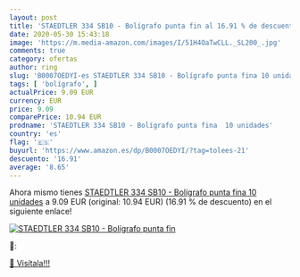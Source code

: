 ```yaml
---
layout: post
title: 'STAEDTLER 334 SB10 - Bolígrafo punta fin al 16.91 % de descuento'
date: 2020-05-30 15:43:18
image: 'https://m.media-amazon.com/images/I/51H4OaTwCLL._SL200_.jpg'
comments: true
category: ofertas
author: ring
slug: 'B0007OEDYI-es STAEDTLER 334 SB10 - Bolígrafo punta fina 10 unidades'
tags: [ 'bolígrafo', ]
actualPrice: 9.09 EUR
currency: EUR
price: 9.09
comparePrice: 10.94 EUR
prodname: 'STAEDTLER 334 SB10 - Bolígrafo punta fina  10 unidades'
country: 'es'
flag: '🇪🇸'
buyurl: 'https://www.amazon.es/dp/B0007OEDYI/?tag=tolees-21'
descuento: '16.91'
average: '8.65'
---
```


Ahora mismo tienes [STAEDTLER 334 SB10 - Bolígrafo punta fina  10 unidades](https://www.amazon.es/dp/B0007OEDYI/?tag=tolees-21) a 9.09 EUR (original: 10.94 EUR) (16.91 %  de descuento) en el siguiente enlace!

[![STAEDTLER 334 SB10 - Bolígrafo punta fin](https://m.media-amazon.com/images/I/51H4OaTwCLL._SL200_.jpg)](https://www.amazon.es/dp/B0007OEDYI/?tag=tolees-21)

🔎:


[🛒 Visítala!!!](https://www.amazon.es/dp/B0007OEDYI/?tag=tolees-21)
